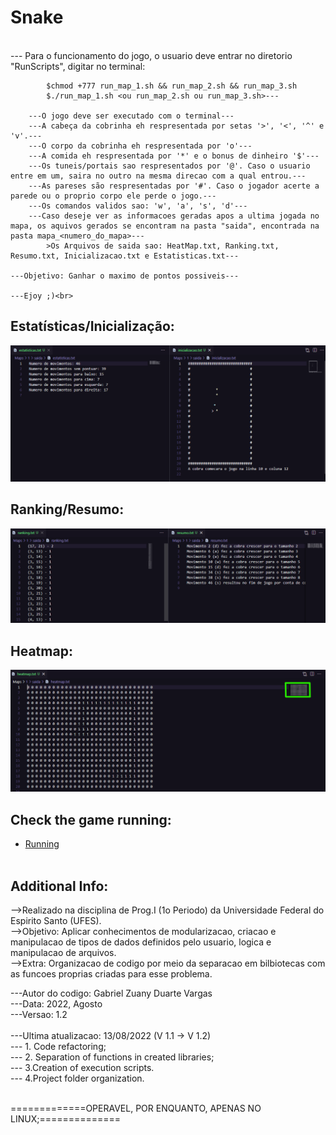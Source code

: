 # Snake
  <br>
       --- Para o funcionamento do jogo, o usuario deve entrar no diretorio "RunScripts", digitar no terminal:<br>
        
            $chmod +777 run_map_1.sh && run_map_2.sh && run_map_3.sh
            $./run_map_1.sh <ou run_map_2.sh ou run_map_3.sh>---

        ---O jogo deve ser executado com o terminal---
        ---A cabeça da cobrinha eh respresentada por setas '>', '<', '^' e 'v'.---
        ---O corpo da cobrinha eh respresentada por 'o'---
        ---A comida eh respresentada por '*' e o bonus de dinheiro '$'---
        ---Os tuneis/portais sao respresentados por '@'. Caso o usuario entre em um, saira no outro na mesma direcao com a qual entrou.---
        ---As pareses são respresentadas por '#'. Caso o jogador acerte a parede ou o proprio corpo ele perde o jogo.---
        ---Os comandos validos sao: 'w', 'a', 's', 'd'---
        ---Caso deseje ver as informacoes geradas apos a ultima jogada no mapa, os aquivos gerados se encontram na pasta "saida", encontrada na pasta mapa_<numero_do_mapa>---
            >Os Arquivos de saida sao: HeatMap.txt, Ranking.txt, Resumo.txt, Inicializacao.txt e Estatisticas.txt---

    ---Objetivo: Ganhar o maximo de pontos possiveis---

    ---Ejoy ;)<br>


## Estatísticas/Inicialização:
 <img src="https://github.com/GabrielZuany/Snake/blob/main/media/img1.png"/>
 <br>
 
## Ranking/Resumo:
 <img src="https://github.com/GabrielZuany/Snake/blob/main/media/img2.png"/>
 <br>
 
## Heatmap:
 <img src="https://github.com/GabrielZuany/Snake/blob/main/media/img3.png"/>

## Check the game running:
  - [Running](https://github.com/GabrielZuany/Snake/blob/main/media/run.mp4) <br><br>

## Additional Info:
-->Realizado na disciplina de Prog.I (1o Periodo) da Universidade Federal do Espirito Santo (UFES).<br>
-->Objetivo: Aplicar conhecimentos de modularizacao, criacao e manipulacao de tipos de dados definidos pelo usuario, logica e manipulacao de arquivos.<br>
-->Extra: Organizacao de codigo por meio da separacao em bilbiotecas com as funcoes proprias criadas para esse problema.<br>

---Autor do codigo: Gabriel Zuany Duarte Vargas<br>
---Data: 2022, Agosto<br>
---Versao: 1.2<br>
<br>
---Ultima atualizacao: 13/08/2022 (V 1.1 -> V 1.2)<br>
    --- 1. Code refactoring;<br>
    --- 2. Separation of functions in created libraries;<br>
    --- 3.Creation of execution scripts.<br>
    --- 4.Project folder organization.<br><br>
    
=============OPERAVEL, POR ENQUANTO, APENAS NO LINUX;==============
